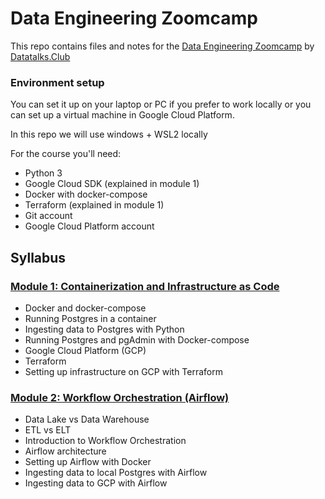 # Data Engineering Zoomcamp

This repo contains files and notes for the [Data Engineering Zoomcamp](https://github.com/DataTalksClub/data-engineering-zoomcamp) by [Datatalks.Club](https://datatalks.club/)

### Environment setup 

You can set it up on your laptop or PC if you prefer to work locally or you can set up a virtual machine in Google Cloud Platform.

In this repo we will use windows + WSL2 locally

For the course you'll need:

* Python 3 
* Google Cloud SDK (explained in module 1)
* Docker with docker-compose
* Terraform (explained in module 1)
* Git account
* Google Cloud Platform account


## Syllabus

### [Module 1: Containerization and Infrastructure as Code](1_Containerization-and-Infrastructure-as-Code/)

* Docker and docker-compose
* Running Postgres in a container
* Ingesting data to Postgres with Python
* Running Postgres and pgAdmin with Docker-compose
* Google Cloud Platform (GCP)
* Terraform
* Setting up infrastructure on GCP with Terraform

### [Module 2: Workflow Orchestration (Airflow)](2_Workflow-Orchestration-(AirFlow)/)

* Data Lake vs Data Warehouse
* ETL vs ELT
* Introduction to Workflow Orchestration
* Airflow architecture
* Setting up Airflow with Docker
* Ingesting data to local Postgres with Airflow
* Ingesting data to GCP with Airflow
